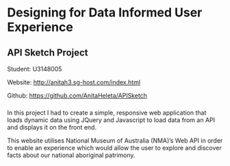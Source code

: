 # Designing for Data Informed User Experience


## API Sketch Project


Student: U3148005

Website: http://anitah3.sg-host.com/index.html  

Github: https://github.com/AnitaHeleta/APISketch

### 
In this project I had to create a simple, responsive web application that loads dynamic data using JQuery and Javascript to load data from an API and displays it on the front end.

This website utilises National Museum of Australia (NMA)’s Web API in order to enable an experience which would allow the user to explore and discover facts about our national aboriginal patrimony. 

